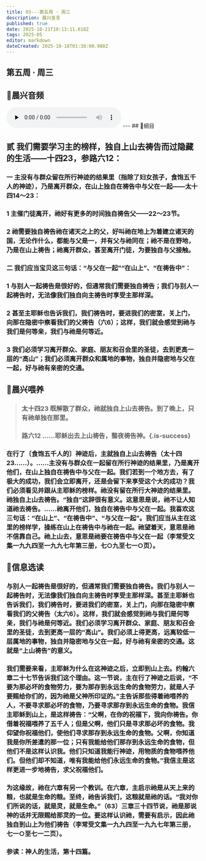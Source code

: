 ```yaml
---
title: 03---第五周 · 周三
description: 晨兴圣言
published: true
date: 2025-10-21T10:13:11.618Z
tags: 2025-05
editor: markdown
dateCreated: 2025-10-18T01:38:00.980Z
---
```


## 第五周 · 周三
## 🎵晨兴音频
<audio id="audio" controls="" preload="none">
      <source id="mp3" src="/2025-05/week5/week5day3.mp3">
</audio>
---
## 📖纲目

## 贰    我们需要学习主的榜样，独自上山去祷告而过隐藏的生活——十四23，参路六12：

### 一    主没有与群众留在所行神迹的结果里（指除了妇女孩子，食饱五千人的神迹），乃是离开群众，在山上独自在祷告中与父在一起——太十四14～23：

### 1    主催门徒离开，祂好有更多的时间独自祷告父——22～23节。

### 2    祂需要独自祷告祂在诸天之上的父，好叫祂在地上为着建立诸天的国，无论作什么，都能与父是一，并有父与祂同在；祂不是在野地，乃是在山上祷告；祂离开群众，甚至离开门徒，为要独自与父接触。

### 二    我们应当宝贝这三句话：“与父在一起”“在山上”、“在祷告中”：

### 1    与别人一起祷告是很好的，但通常我们需要独自祷告；我们与别人一起祷告时，无法像我们独自向主祷告时享受主那样深。

### 2    甚至主耶稣也告诉我们，我们祷告时，要进我们的密室，关上门，向那在隐密中察看我们的父祷告（六6）；这样，我们就会感觉到祂与我们是何等亲，我们与祂是何等近。

### 3    我们必须学习离开群众、家庭、朋友和召会里的圣徒，去到更高一层的“高山”；我们必须离开群众和属地的事物，独自并隐密地与父在一起，好与祂有亲密的交通。

## 📖晨兴喂养

>### 太十四23    既解散了群众，祂就独自上山去祷告。到了晚上，只有祂单独在那里。
>
>### 路六12    ……耶稣出去上山祷告，整夜祷告神。{.is-success}

### 在行了〔食饱五千人的〕神迹后，主就独自上山去祷告（太十四23……）。……主没有与群众在一起留在所行神迹的结果里，乃是离开他们，在山上独自在祷告中与父在一起。我们若到一个地方去，有了极大的成功，我们会立即离开，还是会留下来享受这个大的成功？我们必须看见并跟从主耶稣的榜样。祂没有留在所行大神迹的结果里。祂独自上山去祷告。“独自”这辞很有意义。这意思是说，祂不让人知道祂去祷告。……祂离开他们，独自在祷告中与父在一起。我喜欢这三句话：“在山上”、“在祷告中”、“与父在一起”。我们应当从主在这里的榜样学，操练在山上在祷告中与祂在一起。祂望着天，意思是祂不信靠自己。祂上山去，意思是祂要在祷告中与父在一起（李常受文集一九九四至一九九七年第三册，七○九至七一○页）。

## 📖信息选读

### 与别人一起祷告是很好的，但通常我们需要独自祷告。我们与别人一起祷告时，无法像我们独自向主祷告时享受主那样深。甚至主耶稣也告诉我们，我们祷告时，要进我们的密室，关上门，向那在隐密中察看我们的父祷告（太六6）。这样，我们就会感觉到祂与我们是何等亲，我们与祂是何等近。我们必须学习离开群众、家庭、朋友和召会里的圣徒，去到更高一层的“高山”。我们必须上得更高，远离较低一层属地的事物，独自并隐密地与父在一起，好与祂有亲密的交通。这就是“上山祷告”的意义。

### 我们需要来看，主耶稣为什么在这神迹之后，立即到山上去。约翰六章二十七节告诉我们这个理由。这一节说，主在行了神迹之后说，“不要为那必坏的食物劳力，要为那存到永远生命的食物劳力，就是人子要赐给你们的，因为祂是父神所印证的。”主告诉那些得着祂喂养的人，不要寻求那必坏的食物，乃要寻求那存到永远生命的食物。我信主耶稣到山上，是这样祷告：“父啊，在你的祝福下，我向你祷告。你借着祝福喂养了五千人；但是父啊，他们只是寻求那必坏的食物。我仰望你祝福他们，使他们寻求那存到永远生命的食物。父啊，你知道我是你所差遣的那一位；只有我能给他们那存到永远生命的食物，但他们不是这样认识我。他们只知道我能行神迹，用物质的食物喂养他们。但他们却不知道，唯有我能给他们永远生命的食物。”我信主是这样更进一步地祷告，求父祝福他们。

### 为这缘故，祂在六章有另一个教训。在六章，主启示祂是从天上来的粮，也就是生命的粮。至终，祂告诉我们，这粮就是祂的话。“我对你们所说的话，就是灵，就是生命。”（63）三章三十四节说，祂是那说神的话并无限赐给那灵的一位。要这样认识祂，需要有启示，因此祂独自到山上为他们祷告（李常受文集一九九四至一九九七年第三册，七一○至七一二页）。

### 参读：神人的生活，第十四篇。
<!-- Google tag (gtag.js) -->
<script async src="https://www.googletagmanager.com/gtag/js?id=G-1P8709Z16T"></script>
<script>
  window.dataLayer = window.dataLayer || [];
  function gtag(){dataLayer.push(arguments);}
  gtag('js', new Date());

  gtag('config', 'G-1P8709Z16T');
</script>
